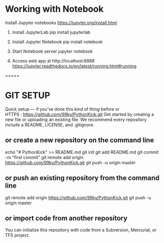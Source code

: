 # Working with Notebook
Install Jupyter notebooks
https://jupyter.org/install.html

1) Install JupyterLab
pip install jupyterlab

2) Install Jupyter Notebook
pip install notebook

3) Start Notebook server
jupyter notebook

4) Access web app at http://localhost:8888
https://jupyter.readthedocs.io/en/latest/running.html#running


=====
# GIT SETUP
Quick setup — if you’ve done this kind of thing before or	
HTTPS : https://github.com/99kv/PythonKick.git
Get started by creating a new file or uploading an existing file. 
We recommend every repository include a README, LICENSE, and .gitignore.

## or create a new repository on the command line
echo "# PythonKick" >> README.md
git init
git add README.md
git commit -m "first commit"
git remote add origin https://github.com/99kv/PythonKick.git
git push -u origin master

## or push an existing repository from the command line
git remote add origin https://github.com/99kv/PythonKick.git
git push -u origin master

## or import code from another repository
You can initialize this repository with code from a Subversion, Mercurial, or TFS project.